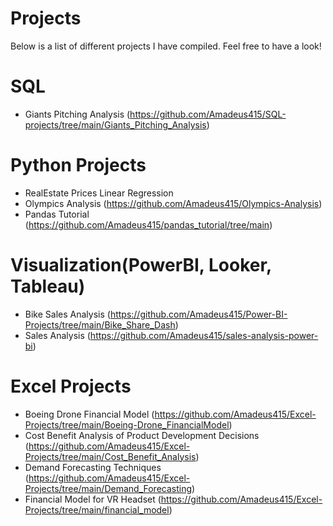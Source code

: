 # Projects

Below is a list of different projects I have compiled. Feel free to have a look!

# SQL
* Giants Pitching Analysis (https://github.com/Amadeus415/SQL-projects/tree/main/Giants_Pitching_Analysis)

# Python Projects
* RealEstate Prices Linear Regression
* Olympics Analysis (https://github.com/Amadeus415/Olympics-Analysis)
* Pandas Tutorial (https://github.com/Amadeus415/pandas_tutorial/tree/main)

# Visualization(PowerBI, Looker, Tableau)
* Bike Sales Analysis (https://github.com/Amadeus415/Power-BI-Projects/tree/main/Bike_Share_Dash)
* Sales Analysis (https://github.com/Amadeus415/sales-analysis-power-bi)

# Excel Projects
* Boeing Drone Financial Model (https://github.com/Amadeus415/Excel-Projects/tree/main/Boeing-Drone_FinancialModel)
* Cost Benefit Analysis of Product Development Decisions (https://github.com/Amadeus415/Excel-Projects/tree/main/Cost_Benefit_Analysis)
* Demand Forecasting Techniques (https://github.com/Amadeus415/Excel-Projects/tree/main/Demand_Forecasting)
* Financial Model for VR Headset (https://github.com/Amadeus415/Excel-Projects/tree/main/financial_model)
